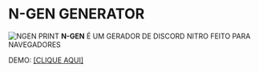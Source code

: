 # N-GEN GENERATOR
![NGEN PRINT](https://i.imgur.com/Ny2qnuA.png)
**N-GEN** É UM GERADOR DE DISCORD NITRO FEITO PARA NAVEGADORES 

DEMO: [\[CLIQUE AQUI\]](https://erickvinicios.github.io/NGEN/)
